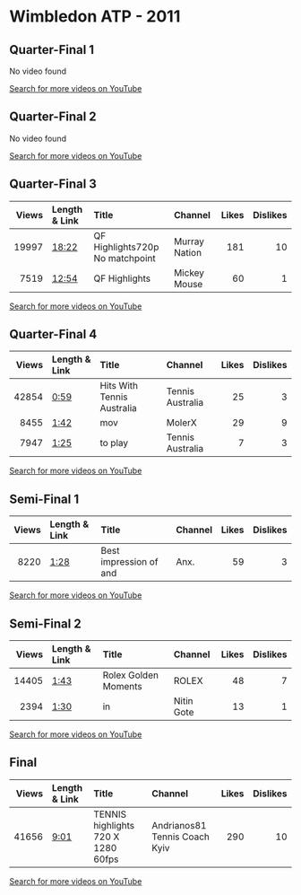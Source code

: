 
# Wimbledon ATP - 2011
    
## Quarter-Final 1
No video found

[Search for more videos on YouTube](https://www.youtube.com/results?search_query=%22wimbledon%22+%22Nadal%22+%22Fish%22+%222011%22+%22highlights%22)     

## Quarter-Final 2
No video found

[Search for more videos on YouTube](https://www.youtube.com/results?search_query=%22wimbledon%22+%22Murray%22+%22Lopez%22+%222011%22+%22highlights%22)     

## Quarter-Final 3
|   Views | Length & Link                                        | Title                           | Channel       |   Likes |   Dislikes |
|--------:|:-----------------------------------------------------|:--------------------------------|:--------------|--------:|-----------:|
|   19997 | [18:22](https://www.youtube.com/watch?v=usImpcAHX1g) | QF Highlights720p No matchpoint | Murray Nation |     181 |         10 |
|    7519 | [12:54](https://www.youtube.com/watch?v=DY9gPY4d91s) | QF Highlights                   | Mickey Mouse  |      60 |          1 |

[Search for more videos on YouTube](https://www.youtube.com/results?search_query=%22wimbledon%22+%22Tsonga%22+%22Federer%22+%222011%22+%22highlights%22)     

## Quarter-Final 4
|   Views | Length & Link                                       | Title                            | Channel          |   Likes |   Dislikes |
|--------:|:----------------------------------------------------|:---------------------------------|:-----------------|--------:|-----------:|
|   42854 | [0:59](https://www.youtube.com/watch?v=6AivHQGQ8E8) | Hits With       Tennis Australia | Tennis Australia |      25 |          3 |
|    8455 | [1:42](https://www.youtube.com/watch?v=HcgfxRbSDYc) | mov                              | MolerX           |      29 |          9 |
|    7947 | [1:25](https://www.youtube.com/watch?v=9bI4-pZdw-8) | to play                          | Tennis Australia |       7 |          3 |

[Search for more videos on YouTube](https://www.youtube.com/results?search_query=%22wimbledon%22+%22Djokovic%22+%22Tomic%22+%222011%22+%22highlights%22)     

## Semi-Final 1
|   Views | Length & Link                                       | Title                   | Channel   |   Likes |   Dislikes |
|--------:|:----------------------------------------------------|:------------------------|:----------|--------:|-----------:|
|    8220 | [1:28](https://www.youtube.com/watch?v=kLim00GAb4M) | Best impression of  and | Anx.      |      59 |          3 |

[Search for more videos on YouTube](https://www.youtube.com/results?search_query=%22wimbledon%22+%22Nadal%22+%22Murray%22+%222011%22+%22highlights%22)     

## Semi-Final 2
|   Views | Length & Link                                       | Title                 | Channel    |   Likes |   Dislikes |
|--------:|:----------------------------------------------------|:----------------------|:-----------|--------:|-----------:|
|   14405 | [1:43](https://www.youtube.com/watch?v=CdUe8ZPtucg) | Rolex  Golden Moments | ROLEX      |      48 |          7 |
|    2394 | [1:30](https://www.youtube.com/watch?v=Rs2QXE4gEaE) | in                    | Nitin Gote |      13 |          1 |

[Search for more videos on YouTube](https://www.youtube.com/results?search_query=%22wimbledon%22+%22Djokovic%22+%22Tsonga%22+%222011%22+%22highlights%22)     

## Final
|   Views | Length & Link                                       | Title                                       | Channel                       |   Likes |   Dislikes |
|--------:|:----------------------------------------------------|:--------------------------------------------|:------------------------------|--------:|-----------:|
|   41656 | [9:01](https://www.youtube.com/watch?v=uPao9Vx6OR8) | TENNIS          highlights 720 X 1280 60fps | Andrianos81 Tennis Coach Kyiv |     290 |         10 |

[Search for more videos on YouTube](https://www.youtube.com/results?search_query=%22wimbledon%22+%22Djokovic%22+%22Nadal%22+%222011%22+%22highlights%22)     
